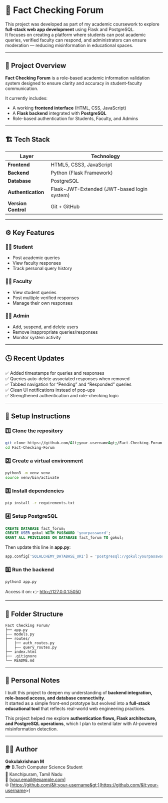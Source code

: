 

# 🧠 Fact Checking Forum

This project was developed as part of my academic coursework to explore **full-stack web app development** using Flask and PostgreSQL.  
It focuses on creating a platform where students can post academic queries, verified faculty can respond, and administrators can ensure moderation — reducing misinformation in educational spaces.

---

## 🚀 Project Overview

**Fact Checking Forum** is a role-based academic information validation system designed to ensure clarity and accuracy in student-faculty communication.

It currently includes:
- A working **frontend interface** (HTML, CSS, JavaScript)
- A **Flask backend** integrated with **PostgreSQL**
- Role-based authentication for Students, Faculty, and Admins

---

## 🏗️ Tech Stack

| Layer | Technology |
|--------|-------------|
| **Frontend** | HTML5, CSS3, JavaScript |
| **Backend** | Python (Flask Framework) |
| **Database** | PostgreSQL |
| **Authentication** | Flask-JWT-Extended (JWT-based login system) |
| **Version Control** | Git + GitHub |

---

## ⚙️ Key Features

### 👩‍🎓 Student
- Post academic queries  
- View faculty responses  
- Track personal query history  

### 👨‍🏫 Faculty
- View student queries  
- Post multiple verified responses  
- Manage their own responses  

### 🧑‍💼 Admin
- Add, suspend, and delete users  
- Remove inappropriate queries/responses  
- Monitor system activity  

---

## 🕒 Recent Updates
✅ Added timestamps for queries and responses  
✅ Queries auto-delete associated responses when removed  
✅ Tabbed navigation for “Pending” and “Responded” queries  
✅ Clean UI notifications instead of pop-ups  
✅ Strengthened authentication and role-checking logic  

---

## 💾 Setup Instructions

### 1️⃣ Clone the repository
```bash
git clone https://github.com/&lt;your-username&gt;/Fact-Checking-Forum.git
cd Fact-Checking-Forum
```

### 2️⃣ Create a virtual environment
```bash
python3 -m venv venv
source venv/bin/activate
```

### 3️⃣ Install dependencies
```bash
pip install -r requirements.txt
```

### 4️⃣ Setup PostgreSQL
```sql
CREATE DATABASE fact_forum;
CREATE USER gokul WITH PASSWORD 'yourpassword';
GRANT ALL PRIVILEGES ON DATABASE fact_forum TO gokul;
```

Then update this line in **app.py**:
```python
app.config['SQLALCHEMY_DATABASE_URI'] = 'postgresql://gokul:yourpassword@localhost/fact_forum'
```

### 5️⃣ Run the backend
```bash
python3 app.py
```

Access it on:
👉 http://127.0.0.1:5050

---

## 📁 Folder Structure

```
Fact Checking Forum/
├── app.py
├── models.py
├── routes/
│   ├── auth_routes.py
│   ├── query_routes.py
├── index.html
├── .gitignore
└── README.md
```

---

## 🌱 Personal Notes

I built this project to deepen my understanding of **backend integration, role-based access, and database connectivity**.  
It started as a simple front-end prototype but evolved into a **full-stack educational tool** that reflects real-world web engineering practices.

This project helped me explore **authentication flows, Flask architecture, and PostgreSQL operations**, which I plan to extend later with AI-powered misinformation detection.

---

## 👨‍💻 Author

**Gokulakrishnan M**  
🎓 B.Tech Computer Science Student  
📍 Kanchipuram, Tamil Nadu  
📧 [your.email@example.com]  
🌐 [https://github.com/&lt;your-username&gt;](https://github.com/&lt;your-username&gt;)

---

